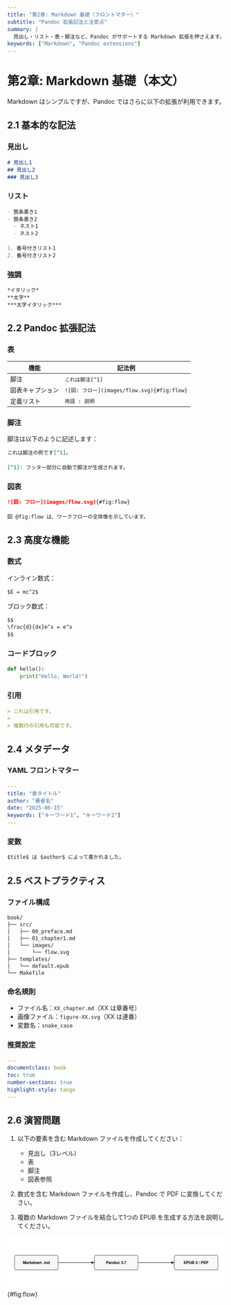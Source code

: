 ```yaml
---
title: "第2章: Markdown 基礎（フロントマター）"
subtitle: "Pandoc 拡張記法と注意点"
summary: |
  見出し・リスト・表・脚注など、Pandoc がサポートする Markdown 拡張を押さえます。
keywords: ["Markdown", "Pandoc extensions"]
---
```


# 第2章: Markdown 基礎（本文）

Markdown はシンプルですが、Pandoc ではさらに以下の拡張が利用できます。

## 2.1 基本的な記法

### 見出し

```markdown
# 見出し1
## 見出し2
### 見出し3
```

### リスト

```markdown
- 箇条書き1
- 箇条書き2
  - ネスト1
  - ネスト2

1. 番号付きリスト1
2. 番号付きリスト2
```

### 強調

```markdown
*イタリック*
**太字**
***太字イタリック***
```

## 2.2 Pandoc 拡張記法

### 表

| 機能               | 記法例                                   |
|--------------------|------------------------------------------|
| 脚注               | `これは脚注[^1]`                         |
| 図表キャプション   | `![図: フロー](images/flow.svg){#fig:flow}` |
| 定義リスト         | `用語 : 説明`                            |

### 脚注

脚注は以下のように記述します：

```markdown
これは脚注の例です[^1]。

[^1]: フッター部分に自動で脚注が生成されます。
```

### 図表

```markdown
![図: フロー](images/flow.svg){#fig:flow}

図 @fig:flow は、ワークフローの全体像を示しています。
```

## 2.3 高度な機能

### 数式

インライン数式：
```markdown
$E = mc^2$
```

ブロック数式：
```markdown
$$
\frac{d}{dx}e^x = e^x
$$
```

### コードブロック

```python
def hello():
    print("Hello, World!")
```

### 引用

```markdown
> これは引用です。
> 
> 複数行の引用も可能です。
```

## 2.4 メタデータ

### YAML フロントマター

```yaml
---
title: "章タイトル"
author: "著者名"
date: "2025-06-15"
keywords: ["キーワード1", "キーワード2"]
---
```

### 変数

```markdown
$title$ は $author$ によって書かれました。
```

## 2.5 ベストプラクティス

### ファイル構成

```
book/
├── src/
│   ├── 00_preface.md
│   ├── 01_chapter1.md
│   └── images/
│       └── flow.svg
├── templates/
│   └── default.epub
└── Makefile
```

### 命名規則

- ファイル名：`XX_chapter.md`（XX は章番号）
- 画像ファイル：`figure-XX.svg`（XX は連番）
- 変数名：`snake_case`

### 推奨設定

```yaml
---
documentclass: book
toc: true
number-sections: true
highlight-style: tango
---
```

## 2.6 演習問題

1. 以下の要素を含む Markdown ファイルを作成してください：
   - 見出し（3レベル）
   - 表
   - 脚注
   - 図表参照

2. 数式を含む Markdown ファイルを作成し、Pandoc で PDF に変換してください。

3. 複数の Markdown ファイルを結合して1つの EPUB を生成する方法を説明してください。

![図: フロー](images/flow.svg){#fig:flow}

[^1]: フッター部分に自動で脚注が生成されます。


